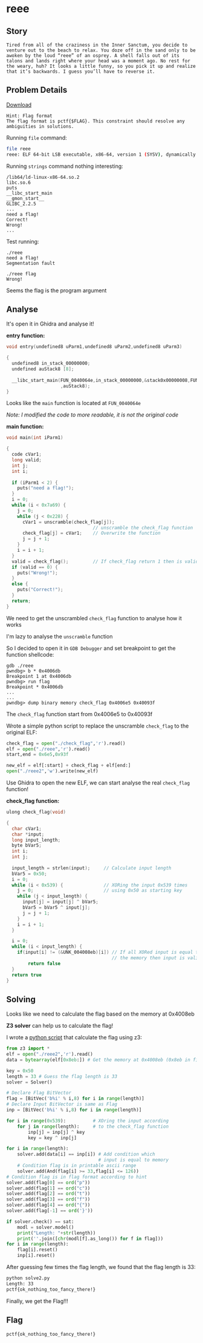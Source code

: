 # reee
## Story
```
Tired from all of the craziness in the Inner Sanctum, you decide to venture out to the beach to relax. You doze off in the sand only to be awoken by the loud “reee” of an osprey. A shell falls out of its talons and lands right where your head was a moment ago. No rest for the weary, huh? It looks a little funny, so you pick it up and realize that it’s backwards. I guess you’ll have to reverse it.
```
## Problem Details
[Download](./reee)
```
Hint: Flag format
The flag format is pctf{$FLAG}. This constraint should resolve any ambiguities in solutions.
```
Running `file` command:
```bash
file reee
reee: ELF 64-bit LSB executable, x86-64, version 1 (SYSV), dynamically linked, interpreter /lib64/ld-linux-x86-64.so.2, for GNU/Linux 2.6.32, BuildID[sha1]=3ccec76609cd013bea7ee34dffc8441bfa1d7181, stripped
```
Running `strings` command nothing interesting:
```
/lib64/ld-linux-x86-64.so.2
libc.so.6
puts
__libc_start_main
__gmon_start__
GLIBC_2.2.5
...
need a flag!
Correct!
Wrong!
...
```
Test running:
```
./reee
need a flag!
Segmentation fault

./reee flag
Wrong!

```
Seems the flag is the program argument

## Analyse
It's open it in Ghidra and analyse it!

**entry function:**
```c
void entry(undefined8 uParm1,undefined8 uParm2,undefined8 uParm3)

{
  undefined8 in_stack_00000000;
  undefined auStack8 [8];
  
  __libc_start_main(FUN_0040064e,in_stack_00000000,&stack0x00000008,FUN_00400940,FUN_004009b0,uParm3
                    ,auStack8);
}
```
Looks like the `main` function is located at `FUN_0040064e`

*Note: I modified the code to more readable, it is not the original code*

**main function:**
```c
void main(int iParm1)

{
  code cVar1;
  long valid;
  int j;
  int i;
  
  if (iParm1 < 2) {
    puts("need a flag!");
  }
  i = 0;
  while (i < 0x7a69) {
    j = 0;
    while (j < 0x228) {
      cVar1 = unscramble(check_flag[j]); 
                                // unscramble the check_flag function 
      check_flag[j] = cVar1;    // Overwrite the function
      j = j + 1;
    }
    i = i + 1;
  }
  valid = check_flag();         // If check_flag return 1 then is valid flag
  if (valid == 0) {
    puts("Wrong!");
  }
  else {
    puts("Correct!");
  }
  return;
}
```
We need to get the unscrambled `check_flag` function to analyse how it works

I'm lazy to analyse the `unscramble` function

So I decided to open it in `GDB Debugger` and set breakpoint to get the function shellcode:
```
gdb ./reee
pwndbg> b * 0x4006db 
Breakpoint 1 at 0x4006db
pwndbg> run flag
Breakpoint * 0x4006db
...
...
pwndbg> dump binary memory check_flag 0x4006e5 0x40093f
```
The `check_flag` function start from 0x4006e5 to 0x40093f

Wrote a simple python script to replace the unscramble `check_flag` to the original ELF:
```python
check_flag = open("./check_flag",'r').read()
elf = open("./reee",'r').read()
start,end = 0x6e5,0x93f

new_elf = elf[:start] + check_flag + elf[end:]
open("./reee2",'w').write(new_elf)
```
Use Ghidra to open the new ELF, we can start analyse the real `check_flag` function!

**check_flag function:**
```c
ulong check_flag(void)

{
  char cVar1;
  char *input;
  long input_length;
  byte bVar5;
  int i;
  int j;
  
  input_length = strlen(input);     // Calculate input length
  bVar5 = 0x50;
  i = 0;
  while (i < 0x539) {               // XORing the input 0x539 times
    j = 0;                          // using 0x50 as starting key
    while (j < input_length) {
      input[j] = input[j] ^ bVar5;
      bVar5 = bVar5 ^ input[j];
      j = j + 1;
    }
    i = i + 1;
  }

  i = 0;
  while (i < input_length) {		
  	if(input[i] != (&UNK_004008eb)[i]) // If all XORed input is equal to 
                                       // the memory then input is valid
  		return false
  }
  return true
}
```
## Solving
Looks like we need to calculate the flag based on the memory at 0x4008eb

**Z3 solver** can help us to calculate the flag!

I wrote a [python script](./solve2.py) that calculate the flag using z3:
```py
from z3 import *
elf = open("./reee2",'r').read()
data = bytearray(elf[0x8eb:]) # Get the memory at 0x4008eb (0x8eb in file)

key = 0x50
length = 33 # Guess the flag length is 33
solver = Solver()

# Declare Flag BitVector
flag = [BitVec('b%i' % i,8) for i in range(length)] 
# Declare Input BitVector is same as Flag
inp = [BitVec('b%i' % i,8) for i in range(length)]

for i in range(0x539):			# XOring the input according 
	for j in range(length):		# to the check_flag function
		inp[j] = inp[j] ^ key
		key = key ^ inp[j]

for i in range(length):
	solver.add(data[i] == inp[i]) # Add condition which
                                  # input is equal to memory
	# Condition flag is in printable ascii range
	solver.add(And(flag[i] >= 33,flag[i] <= 126))  
# Condition flag is in flag format according to hint
solver.add(flag[0] == ord("p"))					  
solver.add(flag[1] == ord("c"))
solver.add(flag[2] == ord("t"))
solver.add(flag[3] == ord("f"))
solver.add(flag[4] == ord("{"))
solver.add(flag[-1] == ord('}'))

if solver.check() == sat:
	modl = solver.model()
	print("Length: "+str(length))
	print(''.join([chr(modl[f].as_long()) for f in flag]))
for i in range(length):
	flag[i].reset()
	inp[i].reset()
```
After guessing few times the flag length, we found that the flag length is 33:
```bash
python solve2.py 
Length: 33
pctf{ok_nothing_too_fancy_there!}
```
Finally, we get the Flag!!!

## Flag
```
pctf{ok_nothing_too_fancy_there!}
```